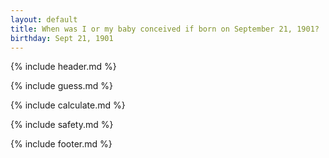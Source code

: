 ```yaml
---
layout: default
title: When was I or my baby conceived if born on September 21, 1901?
birthday: Sept 21, 1901
---
```


{% include header.md %}

{% include guess.md %}

{% include calculate.md %}

{% include safety.md %}

{% include footer.md %}



